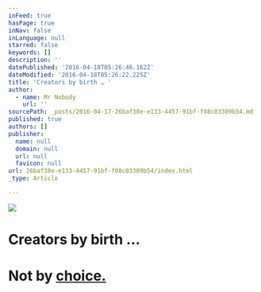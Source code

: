 ```yaml
---
inFeed: true
hasPage: true
inNav: false
inLanguage: null
starred: false
keywords: []
description: ''
datePublished: '2016-04-18T05:26:46.162Z'
dateModified: '2016-04-18T05:26:22.225Z'
title: 'Creators by birth … '
author:
  - name: Mr Nobody
    url: ''
sourcePath: _posts/2016-04-17-26baf38e-e133-4457-91bf-f08c03309b54.md
published: true
authors: []
publisher:
  name: null
  domain: null
  url: null
  favicon: null
url: 26baf38e-e133-4457-91bf-f08c03309b54/index.html
_type: Article

---
```

![](https://s3-us-west-2.amazonaws.com/the-grid-img/p/a70599df98e96d7b4b33a8cc7150f693ed54900f.jpg)

# Creators by **birth** ... 

# Not by [**choice**.][0]

[0]: polymathycollective.com